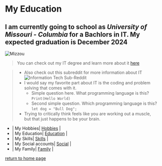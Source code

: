 # **My Education**

## I am currently going to school as *University of Missouri - Columbia* for a **Bachlors in IT**. My expected graduation is **December 2024**

![Mizzou](https://www.google.com/imgres?imgurl=https%3A%2F%2Fshowme.missouri.edu%2Fwp-content%2Fuploads%2F2021%2F06%2FCampus-Beauty-26.jpg&imgrefurl=https%3A%2F%2Fshowme.missouri.edu%2Ftopics%2Fcampus%2F&tbnid=lX-BuxJLKnIt_M&vet=12ahUKEwip48TUr-j6AhWFQkIHHS76AQcQMygCegUIARDmAQ..i&docid=J-6dmjTNMna9zM&w=1280&h=720&q=mizzou&ved=2ahUKEwip48TUr-j6AhWFQkIHHS76AQcQMygCegUIARDmAQ)

> You can check out my IT degree and learn more about it [here](https://majors.missouri.edu/information-technology-bs/)

> - Also check out this subreddit for more information about IT![Information Tech Sub-Reddit](https://www.reddit.com/r/InformationTechnology/)
> - I would say my favorite part about IT is the coding and problem solving that comes with it.
>   - Simple question here. What programming language is this? `Print(Hello World)`
>   - Second simple question. Which programming language is this? `let dog = "Bull Dog";`
> - Trying to critically think feels like you are working out a muscle, but that just happens to be your brain.


* | My Hobbies| [Hobbies](./Hobbies.md) |
* | My Education| [Education](./Education.md) |
* | My Skills| [Skills](./Skills.md) |
* | My Social accounts| [Social](./Social.md) |
* | My Family| [Family](./Family.md) |

[return to home page](./README.md)
